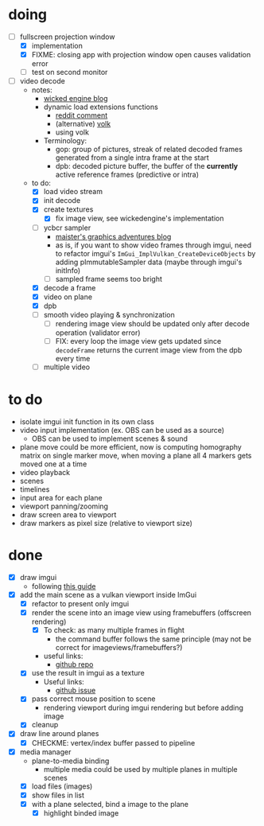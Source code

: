 # doing
- [ ] fullscreen projection window
	- [x] implementation
	- [x] FIXME: closing app with projection window open causes validation error
	- [ ] test on second monitor
- [ ] video decode
	- notes:
		- [wicked engine blog](https://wickedengine.net/2023/05/07/vulkan-video-decoding/)
		- dynamic load extensions functions
			- [reddit comment](https://www.reddit.com/r/vulkan/comments/jeolie/linker_error_using/)
			- (alternative) [volk](https://github.com/zeux/volk)
			- using volk
		- Terminology:
			- gop: group of pictures, streak of related decoded frames generated from a single intra frame at the start
			- dpb: decoded picture buffer, the buffer of the **currently** active reference frames (predictive or intra)
	- to do:
		- [x] load video stream
		- [x] init decode
		- [x] create textures
			- [x] fix image view, see wickedengine's implementation
		- [ ] ycbcr sampler
			- [maister's graphics adventures blog](https://themaister.net/blog/2019/12/01/yuv-sampling-in-vulkan-a-niche-and-complicated-feature-vk_khr_ycbcr_sampler_conversion/) 
			- as is, if you want to show video frames through imgui, need to refactor imgui's `ImGui_ImplVulkan_CreateDeviceObjects` by adding pImmutableSampler data (maybe through imgui's initInfo)
			- [ ] sampled frame seems too bright
		- [x] decode a frame
		- [x] video on plane
		- [x] dpb
		- [ ] smooth video playing & synchronization
			- [ ] rendering image view should be updated only after decode operation (validator error)
			- [ ] FIX: every loop the image view gets updated since `decodeFrame` returns the current image view from the dpb every time
		- [ ] multiple video

# to do
- isolate imgui init function in its own class
- video input implementation (ex. OBS can be used as a source)
	- OBS can be used to implement scenes & sound
- plane move could be more efficient, now is computing homography matrix on single marker move, when moving a plane all 4 markers gets moved one at a time
- video playback
- scenes
- timelines
- input area for each plane
- viewport panning/zooming
- draw screen area to viewport
- draw markers as pixel size (relative to viewport size)


# done
- [x] draw imgui
	- following [this guide](https://frguthmann.github.io/posts/vulkan_imgui/)
- [x] add the main scene as a vulkan viewport inside ImGui
	- [x] refactor to present only imgui
	- [x] render the scene into an image view using framebuffers (offscreen rendering)
		- [x] To check: as many multiple frames in flight
			- the command buffer follows the same principle (may not be correct for imageviews/framebuffers?)
		- useful links:
			- [github repo](https://github.com/SaschaWillems/Vulkan/blob/master/examples/offscreen/offscreen.cpp)
	- [x] use the result in imgui as a texture
		- Useful links:
			- [github issue](https://github.com/ocornut/imgui/issues/5110)
	- [x] pass correct mouse position to scene
		- rendering viewport during imgui rendering but before adding image
	- [x] cleanup
- [x] draw line around planes
	- [x] CHECKME: vertex/index buffer passed to pipeline
- [x] media manager
	- plane-to-media binding
		- multiple media could be used by multiple planes in multiple scenes
	- [x] load files (images)
	- [x] show files in list
	- [x] with a plane selected, bind a image to the plane
		- [x] highlight binded image